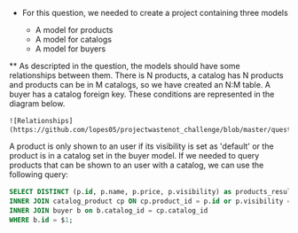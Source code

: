 * For this question, we needed to create a project containing three models

    * A model for products
    * A model for catalogs
    * A model for buyers

** As descripted in the question, the models should have some relationships between them. There is N products, a catalog has N products and products can be in M catalogs, so we have created an N:M table. A buyer has a catalog foreign key. These conditions are represented in the diagram below.

    ![Relationships](https://github.com/lopes05/projectwastenot_challenge/blob/master/question2/db_modeling.jpeg)
    
A product is only shown to an user if its visibility is set as 'default' or the product is in a catalog set in the buyer model.
If we needed to query products that can be shown to an user with a catalog, we can use the following query:

```sql
SELECT DISTINCT (p.id, p.name, p.price, p.visibility) as products_result FROM product p
INNER JOIN catalog_product cp ON cp.product_id = p.id or p.visibility = 'default'
INNER JOIN buyer b on b.catalog_id = cp.catalog_id
WHERE b.id = $1;
```
